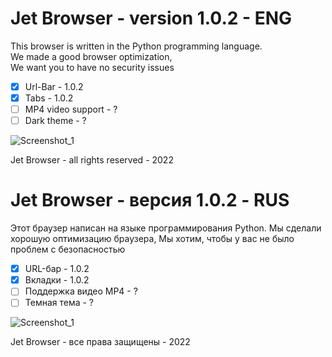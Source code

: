 # Jet Browser - version 1.0.2 - ENG

This browser is written in the Python programming language.                                                                
We made a good browser optimization,                                                                 
We want you to have no security issues

- [x] Url-Bar - 1.0.2
- [x] Tabs - 1.0.2
- [ ] MP4 video support - ?
- [ ] Dark theme - ?

![Screenshot_1](https://user-images.githubusercontent.com/110713770/192215364-21c8814e-46b2-411d-9f09-0a337f8d4f21.png)


Jet Browser - all rights reserved - 2022

# Jet Browser - версия 1.0.2 - RUS

Этот браузер написан на языке программирования Python.
Мы сделали хорошую оптимизацию браузера,
Мы хотим, чтобы у вас не было проблем с безопасностью

- [x] URL-бар - 1.0.2
- [x] Вкладки - 1.0.2
- [ ] Поддержка видео MP4 - ?
- [ ] Темная тема - ?

![Screenshot_1](https://user-images.githubusercontent.com/110713770/192215364-21c8814e-46b2-411d-9f09-0a337f8d4f21.png)


Jet Browser - все права защищены - 2022
